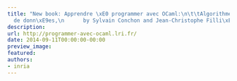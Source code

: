 ```yaml
---
title: "New book: Apprendre \xE0 programmer avec OCaml:\n\t\tAlgorithmes et structures
  de donn\xE9es,\n      by Sylvain Conchon and Jean-Christophe Filli\xE2tre"
description:
url: http://programmer-avec-ocaml.lri.fr/
date: 2014-09-11T00:00:00-00:00
preview_image:
featured:
authors:
- inria
---
```



